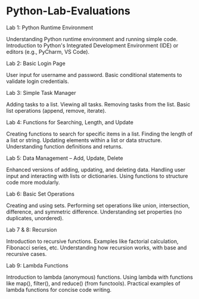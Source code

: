 # Python-Lab-Evaluations
Lab 1: Python Runtime Environment

Understanding Python runtime environment and running simple code.
Introduction to Python's Integrated Development Environment (IDE) or editors (e.g., PyCharm, VS Code).

Lab 2: Basic Login Page

User input for username and password.
Basic conditional statements to validate login credentials.

Lab 3: Simple Task Manager

Adding tasks to a list.
Viewing all tasks.
Removing tasks from the list.
Basic list operations (append, remove, iterate).

Lab 4: Functions for Searching, Length, and Update

Creating functions to search for specific items in a list.
Finding the length of a list or string.
Updating elements within a list or data structure.
Understanding function definitions and returns.

Lab 5: Data Management – Add, Update, Delete

Enhanced versions of adding, updating, and deleting data.
Handling user input and interacting with lists or dictionaries.
Using functions to structure code more modularly.

Lab 6: Basic Set Operations

Creating and using sets.
Performing set operations like union, intersection, difference, and symmetric difference.
Understanding set properties (no duplicates, unordered).

Lab 7 & 8: Recursion

Introduction to recursive functions.
Examples like factorial calculation, Fibonacci series, etc.
Understanding how recursion works, with base and recursive cases.

Lab 9: Lambda Functions

Introduction to lambda (anonymous) functions.
Using lambda with functions like map(), filter(), and reduce() (from functools).
Practical examples of lambda functions for concise code writing.

